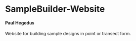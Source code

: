 
<!-- README.md is generated from README.Rmd. Please edit that file -->

# SampleBuilder-Website

#### Paul Hegedus

<!-- badges: start -->

<!-- badges: end -->

Website for building sample designs in point or transect form.
